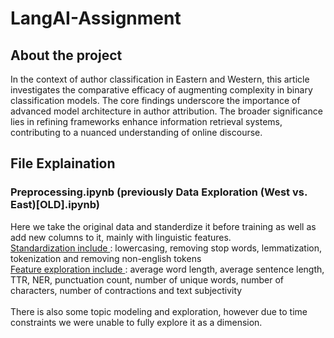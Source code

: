 # LangAI-Assignment
## About the project
In the context of author classification in Eastern and Western, this article investigates the comparative efficacy of augmenting complexity in binary classification models. The core findings underscore the importance of advanced model architecture in author attribution. The broader significance lies in refining frameworks enhance information retrieval systems, contributing to a nuanced understanding of online discourse.

## File Explaination
### Preprocessing.ipynb (previously Data Exploration (West vs. East)[OLD].ipynb)
Here we take the original data and standerdize it before training as well as add new columns to it, mainly with linguistic features.\
<ins> Standardization include </ins> : lowercasing, removing stop words, lemmatization, tokenization and removing non-english tokens\
<ins> Feature exploration include </ins> : average word length, average sentence length, TTR, NER, punctuation count, number of unique words, number of characters, number of contractions and text subjectivity\
\
There is also some topic modeling and exploration, however due to time constraints we were unable to fully explore it as a dimension.
